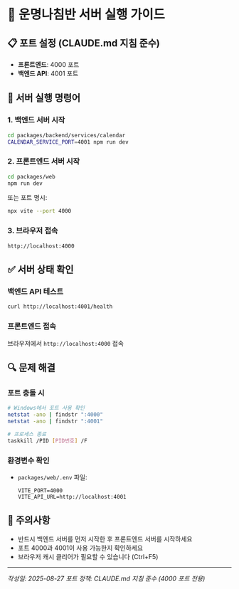 # 🚀 운명나침반 서버 실행 가이드

## 📋 포트 설정 (CLAUDE.md 지침 준수)
- **프론트엔드**: 4000 포트
- **백엔드 API**: 4001 포트

## 🔧 서버 실행 명령어

### 1. 백엔드 서버 시작
```bash
cd packages/backend/services/calendar
CALENDAR_SERVICE_PORT=4001 npm run dev
```

### 2. 프론트엔드 서버 시작
```bash
cd packages/web
npm run dev
```
또는 포트 명시:
```bash
npx vite --port 4000
```

### 3. 브라우저 접속
```
http://localhost:4000
```

## ✅ 서버 상태 확인

### 백엔드 API 테스트
```bash
curl http://localhost:4001/health
```

### 프론트엔드 접속
브라우저에서 `http://localhost:4000` 접속

## 🔍 문제 해결

### 포트 충돌 시
```bash
# Windows에서 포트 사용 확인
netstat -ano | findstr ":4000"
netstat -ano | findstr ":4001"

# 프로세스 종료
taskkill /PID [PID번호] /F
```

### 환경변수 확인
- `packages/web/.env` 파일:
  ```
  VITE_PORT=4000
  VITE_API_URL=http://localhost:4001
  ```

## 📝 주의사항
- 반드시 백엔드 서버를 먼저 시작한 후 프론트엔드 서버를 시작하세요
- 포트 4000과 4001이 사용 가능한지 확인하세요
- 브라우저 캐시 클리어가 필요할 수 있습니다 (Ctrl+F5)

---
*작성일: 2025-08-27*
*포트 정책: CLAUDE.md 지침 준수 (4000 포트 전용)*